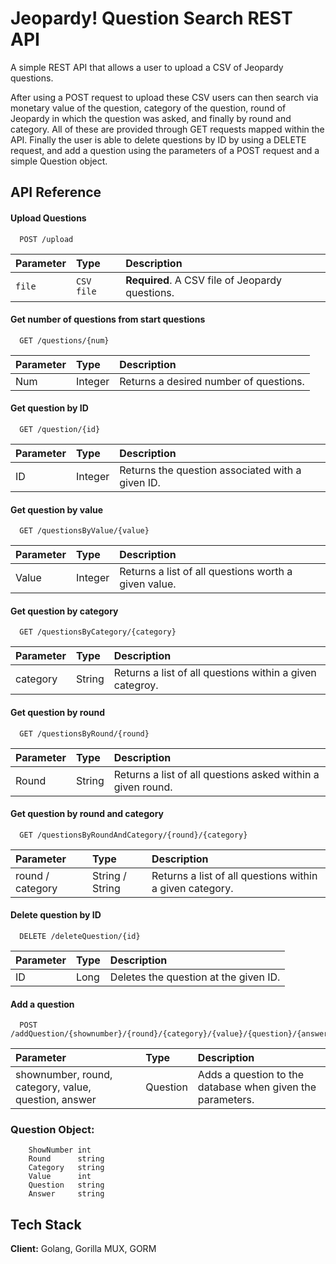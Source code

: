 
# Jeopardy! Question Search REST API

A simple REST API that allows a user to upload a CSV of Jeopardy questions.

After using a POST request to upload these CSV users can then search via monetary value of the question, category of the question, round of Jeopardy in which the question was asked, and finally by round and category. All of these are provided through GET requests mapped within the API. Finally the user is able to delete questions by ID by using a DELETE request, and add a question using the parameters of a POST request and a simple Question object.



## API Reference

#### Upload Questions

```http
  POST /upload
```

| Parameter | Type     | Description                |
| :-------- | :------- | :------------------------- |
| `file` | `CSV file` | **Required**. A CSV file of Jeopardy questions.|

#### Get number of questions from start questions

```http
  GET /questions/{num}
```

| Parameter | Type     | Description                       |
| :-------- | :------- | :-------------------------------- |
| Num      | Integer |Returns a desired number of questions.
#### Get question by ID

```http
  GET /question/{id}
```

| Parameter | Type     | Description                       |
| :-------- | :------- | :-------------------------------- |
| ID      | Integer |Returns the question associated with a given ID.

#### Get question by value

```http
  GET /questionsByValue/{value}
```

| Parameter | Type     | Description                       |
| :-------- | :------- | :-------------------------------- |
| Value      | Integer |Returns a list of all questions worth a given value.

#### Get question by category

```http
  GET /questionsByCategory/{category}
```

| Parameter | Type     | Description                       |
| :-------- | :------- | :-------------------------------- |
| category      | String |Returns a list of all questions within a given categroy.

#### Get question by round

```http
  GET /questionsByRound/{round}
```

| Parameter | Type     | Description                       |
| :-------- | :------- | :-------------------------------- |
| Round      | String |Returns a list of all questions asked within a given round.

#### Get question by round and category

```http
  GET /questionsByRoundAndCategory/{round}/{category}
```

| Parameter | Type     | Description                       |
| :-------- | :------- | :-------------------------------- |
| round / category      | String / String|Returns a list of all questions within a given category.

#### Delete question by ID

```http
  DELETE /deleteQuestion/{id}
```

| Parameter | Type     | Description                       |
| :-------- | :------- | :-------------------------------- |
| ID      | Long |Deletes the question at the given ID.

#### Add a question

```http
  POST /addQuestion/{shownumber}/{round}/{category}/{value}/{question}/{answer}
```

| Parameter | Type     | Description                       |
| :-------- | :------- | :-------------------------------- |
| shownumber, round, category, value, question, answer     | Question |Adds a question to the database when given the parameters.

### Question Object:

```
    ShowNumber int    
	Round      string 
	Category   string 
	Value      int    
	Question   string 
	Answer     string 
```

  
## Tech Stack

**Client:** Golang, Gorilla MUX, GORM

  

